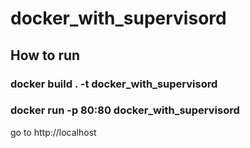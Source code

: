# docker_with_supervisord

## How to run


### docker build . -t docker_with_supervisord


### docker run -p 80:80 docker_with_supervisord

go to http://localhost

